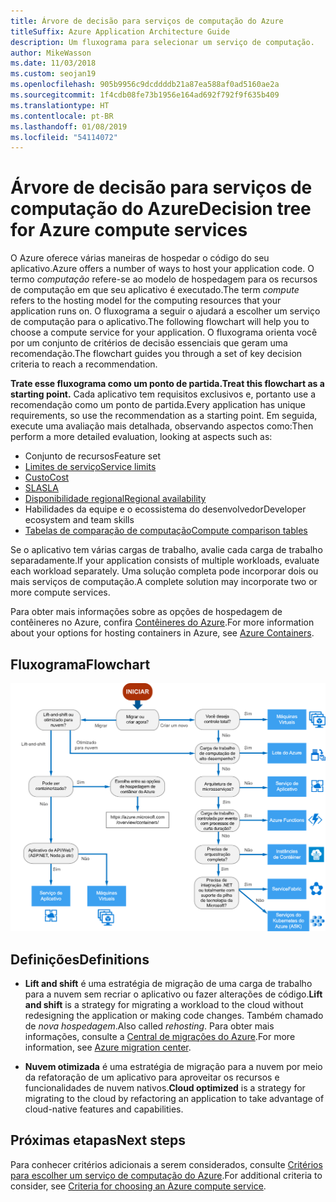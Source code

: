 ```yaml
---
title: Árvore de decisão para serviços de computação do Azure
titleSuffix: Azure Application Architecture Guide
description: Um fluxograma para selecionar um serviço de computação.
author: MikeWasson
ms.date: 11/03/2018
ms.custom: seojan19
ms.openlocfilehash: 905b9956c9dcddddb21a87ea588af0ad5160ae2a
ms.sourcegitcommit: 1f4cdb08fe73b1956e164ad692f792f9f635b409
ms.translationtype: HT
ms.contentlocale: pt-BR
ms.lasthandoff: 01/08/2019
ms.locfileid: "54114072"
---
```

# <a name="decision-tree-for-azure-compute-services"></a><span data-ttu-id="4a690-103">Árvore de decisão para serviços de computação do Azure</span><span class="sxs-lookup"><span data-stu-id="4a690-103">Decision tree for Azure compute services</span></span>

<span data-ttu-id="4a690-104">O Azure oferece várias maneiras de hospedar o código do seu aplicativo.</span><span class="sxs-lookup"><span data-stu-id="4a690-104">Azure offers a number of ways to host your application code.</span></span> <span data-ttu-id="4a690-105">O termo *computação* refere-se ao modelo de hospedagem para os recursos de computação em que seu aplicativo é executado.</span><span class="sxs-lookup"><span data-stu-id="4a690-105">The term *compute* refers to the hosting model for the computing resources that your application runs on.</span></span> <span data-ttu-id="4a690-106">O fluxograma a seguir o ajudará a escolher um serviço de computação para o aplicativo.</span><span class="sxs-lookup"><span data-stu-id="4a690-106">The following flowchart will help you to choose a compute service for your application.</span></span> <span data-ttu-id="4a690-107">O fluxograma orienta você por um conjunto de critérios de decisão essenciais que geram uma recomendação.</span><span class="sxs-lookup"><span data-stu-id="4a690-107">The flowchart guides you through a set of key decision criteria to reach a recommendation.</span></span>

<span data-ttu-id="4a690-108">**Trate esse fluxograma como um ponto de partida.**</span><span class="sxs-lookup"><span data-stu-id="4a690-108">**Treat this flowchart as a starting point.**</span></span> <span data-ttu-id="4a690-109">Cada aplicativo tem requisitos exclusivos e, portanto use a recomendação como um ponto de partida.</span><span class="sxs-lookup"><span data-stu-id="4a690-109">Every application has unique requirements, so use the recommendation as a starting point.</span></span> <span data-ttu-id="4a690-110">Em seguida, execute uma avaliação mais detalhada, observando aspectos como:</span><span class="sxs-lookup"><span data-stu-id="4a690-110">Then perform a more detailed evaluation, looking at aspects such as:</span></span>

- <span data-ttu-id="4a690-111">Conjunto de recursos</span><span class="sxs-lookup"><span data-stu-id="4a690-111">Feature set</span></span>
- [<span data-ttu-id="4a690-112">Limites de serviço</span><span class="sxs-lookup"><span data-stu-id="4a690-112">Service limits</span></span>](/azure/azure-subscription-service-limits)
- [<span data-ttu-id="4a690-113">Custo</span><span class="sxs-lookup"><span data-stu-id="4a690-113">Cost</span></span>](https://azure.microsoft.com/pricing/)
- [<span data-ttu-id="4a690-114">SLA</span><span class="sxs-lookup"><span data-stu-id="4a690-114">SLA</span></span>](https://azure.microsoft.com/support/legal/sla/)
- [<span data-ttu-id="4a690-115">Disponibilidade regional</span><span class="sxs-lookup"><span data-stu-id="4a690-115">Regional availability</span></span>](https://azure.microsoft.com/global-infrastructure/services/)
- <span data-ttu-id="4a690-116">Habilidades da equipe e o ecossistema do desenvolvedor</span><span class="sxs-lookup"><span data-stu-id="4a690-116">Developer ecosystem and team skills</span></span>
- [<span data-ttu-id="4a690-117">Tabelas de comparação de computação</span><span class="sxs-lookup"><span data-stu-id="4a690-117">Compute comparison tables</span></span>](./compute-comparison.md)

<span data-ttu-id="4a690-118">Se o aplicativo tem várias cargas de trabalho, avalie cada carga de trabalho separadamente.</span><span class="sxs-lookup"><span data-stu-id="4a690-118">If your application consists of multiple workloads, evaluate each workload separately.</span></span> <span data-ttu-id="4a690-119">Uma solução completa pode incorporar dois ou mais serviços de computação.</span><span class="sxs-lookup"><span data-stu-id="4a690-119">A complete solution may incorporate two or more compute services.</span></span>

<span data-ttu-id="4a690-120">Para obter mais informações sobre as opções de hospedagem de contêineres no Azure, confira [Contêineres do Azure](https://azure.microsoft.com/overview/containers/).</span><span class="sxs-lookup"><span data-stu-id="4a690-120">For more information about your options for hosting containers in Azure, see [Azure Containers](https://azure.microsoft.com/overview/containers/).</span></span>

## <a name="flowchart"></a><span data-ttu-id="4a690-121">Fluxograma</span><span class="sxs-lookup"><span data-stu-id="4a690-121">Flowchart</span></span>

![Árvore de decisão para serviços de computação do Azure](../images/compute-decision-tree.svg)

## <a name="definitions"></a><span data-ttu-id="4a690-123">Definições</span><span class="sxs-lookup"><span data-stu-id="4a690-123">Definitions</span></span>

- <span data-ttu-id="4a690-124">**Lift and shift** é uma estratégia de migração de uma carga de trabalho para a nuvem sem recriar o aplicativo ou fazer alterações de código.</span><span class="sxs-lookup"><span data-stu-id="4a690-124">**Lift and shift** is a strategy for migrating a workload to the cloud without redesigning the application or making code changes.</span></span> <span data-ttu-id="4a690-125">Também chamado de *nova hospedagem*.</span><span class="sxs-lookup"><span data-stu-id="4a690-125">Also called *rehosting*.</span></span> <span data-ttu-id="4a690-126">Para obter mais informações, consulte a [Central de migrações do Azure](https://azure.microsoft.com/migration/).</span><span class="sxs-lookup"><span data-stu-id="4a690-126">For more information, see [Azure migration center](https://azure.microsoft.com/migration/).</span></span>

- <span data-ttu-id="4a690-127">**Nuvem otimizada** é uma estratégia de migração para a nuvem por meio da refatoração de um aplicativo para aproveitar os recursos e funcionalidades de nuvem nativos.</span><span class="sxs-lookup"><span data-stu-id="4a690-127">**Cloud optimized** is a strategy for migrating to the cloud by refactoring an application to take advantage of cloud-native features and capabilities.</span></span>

## <a name="next-steps"></a><span data-ttu-id="4a690-128">Próximas etapas</span><span class="sxs-lookup"><span data-stu-id="4a690-128">Next steps</span></span>

<span data-ttu-id="4a690-129">Para conhecer critérios adicionais a serem considerados, consulte [Critérios para escolher um serviço de computação do Azure](./compute-comparison.md).</span><span class="sxs-lookup"><span data-stu-id="4a690-129">For additional criteria to consider, see [Criteria for choosing an Azure compute service](./compute-comparison.md).</span></span>
